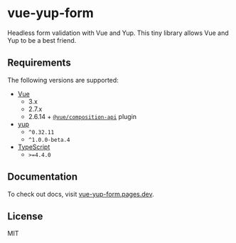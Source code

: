 # vue-yup-form
Headless form validation with Vue and Yup. This tiny library allows Vue and Yup to be a best friend.

## Requirements
The following versions are supported:

- [Vue](https://www.npmjs.com/package/vue)
  - 3.x
  - 2.7.x
  - 2.6.14 + [`@vue/composition-api`](https://www.npmjs.com/package/@vue/composition-api) plugin
- [yup](https://www.npmjs.com/package/yup)
  - `^0.32.11`
  - `^1.0.0-beta.4`
- [TypeScript](https://www.npmjs.com/package/typescript)
  - `>=4.4.0`

## Documentation
To check out docs, visit [vue-yup-form.pages.dev](https://vue-yup-form.pages.dev/).

## License
MIT
